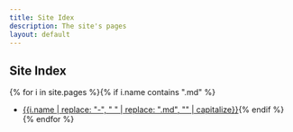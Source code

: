 ```yaml
---
title: Site Idex
description: The site's pages
layout: default
---
```

<style type="text/css">
    @keyframes hue-colorful {
        100% {
            filter: hue-rotate(360deg);
        }
    }
    #colorful{animation: hue-colorful 300s linear normal}
</style>

## Site Index

{% for i in site.pages %}{% if i.name contains ".md" %}
- [{{i.name | replace: "-", " " | replace: ".md", "" | capitalize}}]({{i.url}}){% endif %}{% endfor %}
